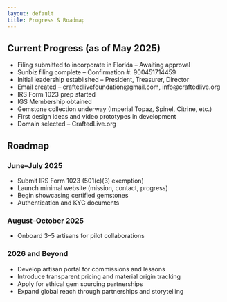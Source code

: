 ```yaml
---
layout: default
title: Progress & Roadmap
---
```


<section class="mb-12">
  <h2 class="text-[#b38728] border-b-2 border-[#e5d6b8] pb-1 text-2xl font-semibold mb-4">Current Progress (as of May 2025)</h2>
  <ul class="list-none pl-4">
    <li><span class="font-bold text-[#c58a00]">Filing submitted to incorporate in Florida</span> – Awaiting approval</li>
    <li><span class="font-bold text-[#4c8f4c]">Sunbiz filing complete</span> – Confirmation #: 900451714459</li>
    <li><span class="font-bold text-[#4c8f4c]">Initial leadership established</span> – President, Treasurer, Director</li>
    <li><span class="font-bold text-[#4c8f4c]">Email created</span> – craftedlivefoundation@gmail.com, info@craftedlive.org</li>
    <li><span class="font-bold text-[#c58a00]">IRS Form 1023 prep started</span></li>
    <li><span class="font-bold text-[#4c8f4c]">IGS Membership obtained</span></li>
    <li><span class="font-bold text-[#4c8f4c]">Gemstone collection underway</span> (Imperial Topaz, Spinel, Citrine, etc.)</li>
    <li><span class="font-bold text-[#c58a00]">First design ideas and video prototypes in development</span></li>
    <li><span class="font-bold text-[#4c8f4c]">Domain selected</span> – CraftedLive.org</li>
  </ul>
</section>
<section>
  <h2 class="text-[#b38728] border-b-2 border-[#e5d6b8] pb-1 text-2xl font-semibold mb-4">Roadmap</h2>
  <h3 class="text-lg font-bold mt-4">June–July 2025</h3>
  <ul class="list-disc pl-8">
    <li>Submit IRS Form 1023 (501(c)(3) exemption)</li>
    <li>Launch minimal website (mission, contact, progress)</li>
    <li>Begin showcasing certified gemstones</li>
    <li>Authentication and KYC documents</li>
  </ul>
  <h3 class="text-lg font-bold mt-4">August–October 2025</h3>
  <ul class="list-disc pl-8">
    <li>Onboard 3–5 artisans for pilot collaborations</li>
  </ul>
  <h3 class="text-lg font-bold mt-4">2026 and Beyond</h3>
  <ul class="list-disc pl-8">
    <li>Develop artisan portal for commissions and lessons</li>
    <li>Introduce transparent pricing and material origin tracking</li>
    <li>Apply for ethical gem sourcing partnerships</li>
    <li>Expand global reach through partnerships and storytelling</li>
  </ul>
</section>

